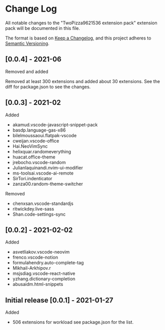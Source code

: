 # Change Log

All notable changes to the "TwoPizza9621536 extension pack" extension pack will be documented in this file.

The format is based on
[Keep a Changelog](https://keepachangelog.com/en/1.0.0/),
and this project adheres to
[Semantic Versioning](https://semver.org/spec/v2.0.0.html).

## [0.0.4] - 2021-06

Removed and added

Removed at least 300 extensions and added about 30 extensions.
See the diff for package.json to see the changes.

## [0.0.3] - 2021-02

Added

- akamud.vscode-javascript-snippet-pack
- basdp.language-gas-x86
- bilelmoussaoui.flatpak-vscode
- cweijan.vscode-office
- Hai.NeoVimSync
- helixquar.randomeverything
- huacat.office-theme
- jrebocho.vscode-random
- JulianIaquinandi.nvim-ui-modifier
- ms-toolsai.vscode-ai-remote
- SirTori.indenticator
- zanza00.random-theme-switcher

Removed

- chenxsan.vscode-standardjs
- ritwickdey.live-sass
- Shan.code-settings-sync

## [0.0.2] - 2021-02-02

Added

- asvetliakov.vscode-neovim
- frenco.vscode-notion
- formulahendry.auto-complete-tag
- Mikhail-Arkhipov.r
- msjsdiag.vscode-react-native
- yzhang.dictionary-completion
- abusaidm.html-snippets

## Initial release [0.0.1] - 2021-01-27

Added

- 506 extensions for workload see package.json for the list.
